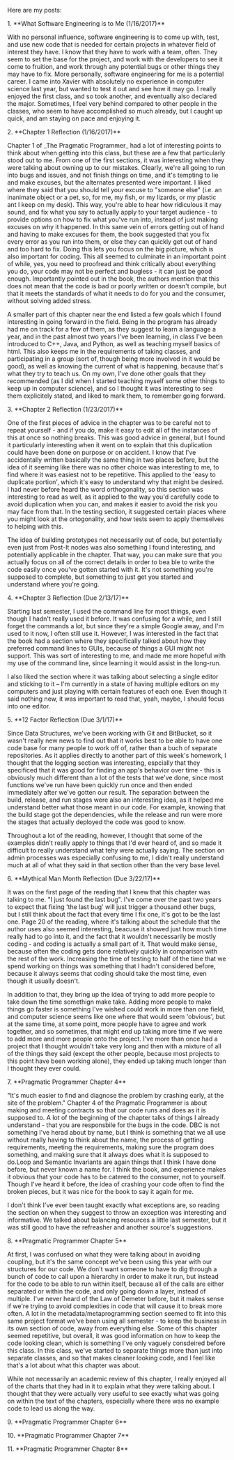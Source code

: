 <p>Here are my posts:</p>
1. **What Software Engineering is to Me (1/16/2017)** 
<p>With no personal influence, software engineering is to come up with, test, and use new code that is needed for certain projects in whatever field of interest they have. I know that they have to work with a team, often. They seem to set the base for the project, and work with the developers to see it come to fruition, and work through any potential bugs or other things they may have to fix. More personally, software engineering for me is a potential career. I came into Xavier with absolutely no experience in computer science last year, but wanted to test it out and see how it may go. I really enjoyed the first class, and so took another, and eventually also declared the major. Sometimes, I feel very behind compared to other people in the classes, who seem to have accomplished so much already, but I caught up quick, and am staying on pace and enjoying it.</p>
2. **Chapter 1 Reflection (1/16/2017)**
<p>Chapter 1 of _The Pragmatic Programmer_ had a lot of interesting points to think about when getting into this class, but these are a few that particularly stood out to me. From one of the first sections, it was interesting when they were talking about owning up to our mistakes. Clearly, we're all going to run into bugs and issues, and not finish things on time, and it's tempting to lie and make excuses, but the alternates presented were important. I liked where they said that you should tell your excuse to "someone else" (i.e. an inanimate object or a pet, so, for me, my fish, or my lizards, or my plastic ant I keep on my desk). This way, you're able to hear how ridiculous it may sound, and fix what you say to actually apply to your target audience - to provide options on how to fix what you've run into, instead of just making excuses on why it happened. In this same vein of errors getting out of hand and having to make excuses for them, the book suggested that you fix every error as you run into them, or else they can quickly get out of hand and too hard to fix. Doing this lets you focus on the big picture, which is also important for coding. This all seemed to culminate in an important point of while, yes, you need to proofread and think critically about everything you do, your code may not be perfect and bugless - it can just be good enough. Importantly pointed out in the book, the authors mention that this does not mean that the code is bad or poorly written or doesn't compile, but that it meets the standards of what it needs to do for you and the consumer, without solving added stress.</p>
<p>A smaller part of this chapter near the end listed a few goals which I found interesting in going forward in the field. Being in the program has already had me on track for a few of them, as they suggest to learn a language a year, and in the past almost two years I've been learning, in class I've been introduced to C++, Java, and Python, as well as teaching myself basics of html. This also keeps me in the requirements of taking classes, and participating in a group (sort of, though being more involved in it would be good), as well as knowing the current of what is happening, because that's what they try to teach us. On my own, I've done other goals that they recommended (as I did when I started teaching myself some other things to keep up in computer science), and so I thought it was interesting to see them explicitely stated, and liked to mark them, to remember going forward.</p>
3. **Chapter 2 Reflection (1/23/2017)**
<p>One of the first pieces of advice in the chapter was to be careful not to repeat yourself - and if you do, make it easy to edit all of the instances of this at once so nothing breaks. This was good advice in general, but I found it particularly interesting when it went on to explain that this duplication could have been done on purpose or on accident. I know that I've accidentally written basically the same thing in two places before, but the idea of it seeming like there was no other choice was interesting to me, to find where it was easiest not to be repetitive. This applied to the 'easy to duplicate portion', which it's easy to understand why that might be desired. I had never before heard the word orthogonality, so this section was interesting to read as well, as it applied to the way you'd carefully code to avoid duplication when you can, and makes it easier to avoid the risk you may face from that. In the testing section, it suggested certain places where you might look at the ortogonality, and how tests seem to apply themselves to helping with this. </p>
<p>The idea of building prototypes not necessarily out of code, but potentially even just from Post-It nodes was also something I found interesting, and potentially applicable in the chapter. That way, you can make sure that you actually focus on all of the correct details in order to bea ble to write the code easily once you've gotten started with it.  It's not something you're supposed to complete, but something to just get you started and understand where you're going.</p>
4. **Chapter 3 Reflection (Due 2/13/17)**
<p>Starting last semester, I used the command line for most things, even though I hadn't really used it before. It was confusing for a while, and I still forget the commands a lot, but since they're a simple Google away, and I'm used to it now, I often still use it. However, I was interested in the fact that the book had a section where they specifically talked about how they preferred command lines to GUIs, because of things a GUI might not support. This was sort of interesting to me, and made me more hopeful with my use of the command line, since learning it would assist in the long-run. </p>
<p>I also liked the section where it was talking about selecting a single editor and sticking to it – I'm currently in a state of having multiple editors on my computers and just playing with certain features of each one. Even though it said nothing new, it was important to read that, yeah, maybe, I should focus into one editor. </p>
5. **12 Factor Reflection (Due 3/1/17)**
<p>Since Data Structures, we've been working with Git and BitBucket, so it wasn't really new news to find out that it works best to be able to have one code base for many people to work off of, rather than a buch of separate repositories. As it applies directly to another part of this week's homework, I thought that the logging section was interesting, espcially that they specificed that it was good for finding an app's behavior over time - this is obviously much different than a lot of the tests that we've done, since most functions we've run have been quickly run once and then ended immediately after we've gotten our result. The separation between the build, release, and run stages were also an interesting idea, as it helped me understand better what those meant in our code. For example, knowing that the build stage got the dependencies, while the release and run were more the stages that actually deployed the code was good to know.</p>
<p>Throughout a lot of the reading, however, I thought that some of the examples didn't really apply to things that I'd ever heard of, and so made it difficult to really understand what tehy were actually saying. The section on admin processes was especially confusing to me, I didn't really understand much at all of what they said in that section other than the very base level.</p>
6. **Mythical Man Month Reflection (Due 3/22/17)**
<p>It was on the first page of the reading that I knew that this chapter was talking to me. "I just found the last bug". I've come over the past two years to expect that fixing 'the last bug' will just trigger a thousand other bugs, but I still think about the fact that every time I fix one, it's got to be the last one. Page 20 of the reading, where it's talking about the schedule that the author uses also seemed interesting, beacuse it showed just how much time really had to go into it, and the fact that it wouldn't necessarily be mostly coding - and coding is actually a small part of it. That would make sense, because often the coding gets done relatively quickly in comparison with the rest of the work. Increasing the time of testing to half of the time that we spend working on things was something that I hadn't considered before, because it always seems that coding should take the most time, even though it usually doesn't. </p>
<p>In addition to that, they bring up the idea of trying to add more people to take down the time somethign make take. Adding more people to make things go faster is something I've wished could work in more than one field, and computer science seems like one where that would seem 'obvious', but at the same time, at some point, more people have to agree and work together, and so sometimes, that might end up taking more time if we were to add more and more people onto the project. I've more than once had a project that I thought wouldn't take very long and then with a mixture of all of the things they said (except the other people, because most projects to this point have been working alone), they ended up taking much longer than I thought they ever could.</p>
7. **Pragmatic Programmer Chapter 4**
<p>"It's much easier to find and diagnose the problem by crashing early, at the site of the problem." Chapter 4 of the Pragmatic Programmer is about making and meeting contracts so that our code runs and does as it is supposed to. A lot of the beginning of the chapter talks of things I already understand - that you are responsbile for the bugs in the code. DBC is not something I've herad about by name, but I think is something that we all use without really having to think about the name, the process of getting requirements, meeting the requirements, making sure the program does something, and making sure that it always does what it is supposed to do.Loop and Semantic Invariants are again things that I think I have done before, but never known a name for. I think the book, and experience makes it obvious that your code has to be catered to the consumer, not to yourself. Though I've heard it before, the idea of crashing your code often to find the broken pieces, but it was nice for the book to say it again for me.</p>
<p>I don't think I've ever been taught exactly what exceptions are, so reading the section on when they suggest to throw an exception was interesting and informative. We talked about balancing resources a little last semester, but it was still good to have the refreasher and another source's suggestions.</p>
8. **Pragmatic Programmer Chapter 5**
<p>At first, I was confused on what they were talking about in avoiding coupling, but it's the same concept we've been using this year with our structures for our code. We don't want someone to have to dig through a bunch of code to call upon a hierarchy in order to make it run, but instead for the code to be able to run within itself, because all of the calls are either separated or within the code, and only going down a layer, instead of multiple. I've never heard of the Law of Demeter before, but it makes sense if we're trying to avoid complexities in code that will cause it to break more often. A lot in the metadata/metaprogramming section seemed to fit into this same project format we've been using all semester - to keep the business in its own section of code, away from everything else. Some of this chapter seemed repetitive, but overall, it was good information on how to keep the code looking clean, which is something I've only vaguely consdeired before this class. In this class, we've started to separate things more than just into separate classes, and so that makes cleaner looking code, and I feel like that's a lot about what this chapter was about.</p>
<p>While not necessarily an academic review of this chapter, I really enjoyed all of the charts that they had in it to explain what they were talking about. I thought that they were actually very useful to see exactly what was going on within the text of the chapters, especially where there was no example code to lead us along the way.</p>
9. **Pragmatic Programmer Chapter 6**
<p></p>
<p></p>
10. **Pragmatic Programmer Chapter 7**
<p></p>
<p></p>
11. **Pragmatic Programmer Chapter 8**
<p></p>
<p></p>

